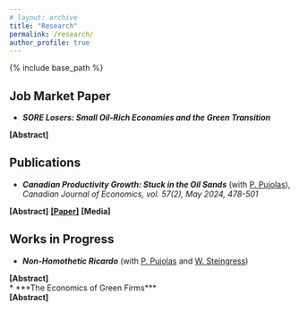 ```yaml
---
# layout: archive
title: "Research"
permalink: /research/
author_profile: true
---
```


{% include base_path %}

## Job Market Paper

* ***SORE Losers: Small Oil-Rich Economies and the Green Transition***
<div id="container" class="paper-link-div"> 
<a id="abstract" class="unhide-button" onclick="displayTog('jmpAbstract')"><b>[Abstract]</b></a>
<!-- <a id="paper"><b>[Paper]</b></a>
<a id="slides"><b>[Slides]</b></a> -->
</div>
<div id="jmpAbstract" class="paper-link-div" style="display:none;"><p>The global push to move away from fossil fuels carries significant implications for oil exporting countries. In this paper I develop a quantitative model of a small open oil exporting country and apply it to Canadian data to quantify the predicted welfare impact of vanishing global demand for fossil inputs. The model predicts significant welfare losses for both current and future generations when the global demand for oil decreases over a period of 30 years.</p></div>


## Publications

* ***Canadian Productivity Growth: Stuck in the Oil Sands*** (with [P. Pujolas](https://pau.pujolasfons.com/)), *Canadian Journal of Economics, vol. 57(2), May 2024, 478-501*
<div id="container" class="paper-link-div"> 
  <a id="abstract" class="unhide-button" onclick="displayTog('cjeAbstract')"><b>[Abstract]</b></a>
  <a id="paper" href="https://papers.ssrn.com/sol3/papers.cfm?abstract_id=4417319"><b>[Paper]</b></a>
  <a id="media" class="unhide-button" onclick="displayTog('cjeMedia')"><b>[Media]</b></a>
</div>
<div id="cjeAbstract" class="paper-link-div" style="display:none;"><p>We study the behaviour of Canadian Total Factor Productivity (TFP) growth over the past 60 years. We find that the observed stagnation during the last 20 years is entirely accounted for by the Oil sector. Higher oil prices made capital-intensive sources of oil like the oil sands viable to extract on a commercial scale. However, the greater input required per barrel of oil slowed TFP growth. Comparing Canadian TFP growth to those of the United States and Norway reinforces these results. However, our result should not be interpreted to carry any welfare implications.</p></div>
<div id="cjeMedia" class="paper-link-div media-link-div" style="display:none;">
<a href="https://www.theglobeandmail.com/business/commentary/article-despite-its-shortcomings-canada-is-not-an-economic-basket-case/">Globe and Mail </a>
<a href="https://www.theglobeandmail.com/business/commentary/article-canadas-productivity-problem-isnt-that-big-if-we-exclude-oil/">Globe and Mail (II) </a>
<a href="https://thehub.ca/2024/07/11/trevor-tombe-canadas-resource-sector-is-its-productivity-powerhouse/">The Hub </a>
<a href="https://www.tvo.org/article/is-canada-actually-facing-a-productivity-emergency">TVO </a>
<a href="https://brighterworld.mcmaster.ca/articles/over-a-barrel-canadas-oil-industry-is-a-drain-on-productivity-research-shows/">Brighter World </a>
<a href="https://worthwhile.typepad.com/worthwhile_canadian_initi/2024/06/tfp.html">Worthwhile Canadian Initiative </a>
<a href="https://nadaesgratis.es/admin/productividad-y-petroleo">NadaEsGratis </a>
<a href="https://www.ctf.ca/EN/EN/Newsletters/Perspectives/2023/4/230405.aspx">Canadian Tax Foundation </a>
</div>

## Works in Progress

* ***Non-Homothetic Ricardo*** (with [P. Pujolas](https://pau.pujolasfons.com/) and [W. Steingress](https://steingress.github.io/))
<div id="container" class="paper-link-div"> 
<a id="abstract" class="unhide-button" onclick="displayTog('ricardoAbstract')"><b>[Abstract]</b></a>
<!-- <a id="paper"><b>[Paper]</b></a>
<a id="slides"><b>[Slides]</b></a> -->
</div>
<div id="ricardoAbstract" class="paper-link-div" style="display:none;"><p><strong><em>Preliminary: </em></strong>How does product concentration affect welfare gains from trade? While traditional quantitative trade models can account for export concentration, they are unable to adequately match import concentration. In this paper we enrich a multi-country Ricardian model of international trade to match import and export concentration. Our model is also able to account for changes in the Least Traded Products margin after a trade liberalization.</p></div>
* ***The Economics of Green Firms***
<div id="container" class="unhide-button" class="paper-link-div"> 
<a id="abstract" onclick="displayTog('ectpAbstract')"><b>[Abstract]</b></a>
<!-- <a id="paper"><b>[Paper]</b></a>
<a id="slides"><b>[Slides]</b></a> -->
</div>
<div id="ectpAbstract" class="paper-link-div" style="display:none;"><p><strong><em>Preliminary: </em></strong>How do producers of clean technology inputs differ from other firms? How responsive is the "Green Industry" to environmental policy? Using firm level data linked with survey responses, I identify producers of Environmental and Clean Technology Products (ECTP) and study their composition and dynamics over time</p></div>



